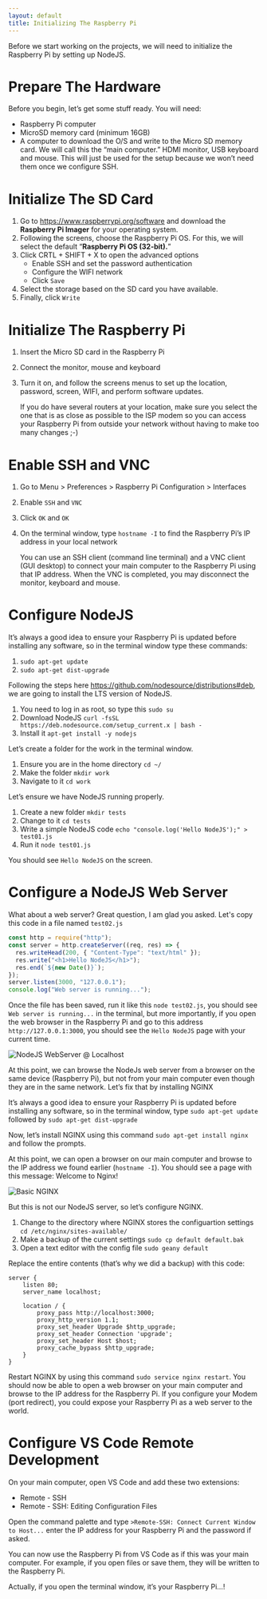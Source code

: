 ```yaml
---
layout: default
title: Initializing The Raspberry Pi
---
```


Before we start working on the projects, we will need to initialize the Raspberry Pi by setting up NodeJS.

# Prepare The Hardware

Before you begin, let’s get some stuff ready. You will need:

- Raspberry Pi computer
- MicroSD memory card (minimum 16GB)
- A computer to download the O/S and write to the Micro SD memory card. We will call this the “main computer.”
  HDMI monitor, USB keyboard and mouse. This will just be used for the setup because we won’t need them once we configure SSH.

# Initialize The SD Card

1. Go to <a href="https://www.raspberrypi.org/software" target="_blank">https://www.raspberrypi.org/software</a> and download the **Raspberry Pi Imager** for your operating system.
2. Following the screens, choose the Raspberry Pi OS. For this, we will select the default “**Raspberry Pi OS (32-bit).**”
3. Click CRTL + SHIFT + X to open the advanced options
   - Enable SSH and set the password authentication
   - Configure the WIFI network
   - Click `Save`
4. Select the storage based on the SD card you have available.
5. Finally, click `Write`

# Initialize The Raspberry Pi

1. Insert the Micro SD card in the Raspberry Pi
2. Connect the monitor, mouse and keyboard
3. Turn it on, and follow the screens menus to set up the location, password, screen, WIFI, and perform software updates.

   If you do have several routers at your location, make sure you select the one that is as close as possible to the ISP modem so you can access your Raspberry Pi from outside your network without having to make too many changes ;-)

# Enable SSH and VNC

1. Go to Menu > Preferences > Raspberry Pi Configuration > Interfaces
2. Enable `SSH` and `VNC`
3. Click `OK` and `OK`
4. On the terminal window, type `hostname -I` to find the Raspberry Pi’s IP address in your local network

   You can use an SSH client (command line terminal) and a VNC client (GUI desktop) to connect your main computer to the Raspberry Pi using that IP address. When the VNC is completed, you may disconnect the monitor, keyboard and mouse.

# Configure NodeJS

It’s always a good idea to ensure your Raspberry Pi is updated before installing any software, so in the terminal window type these commands:

1. `sudo apt-get update`
2. `sudo apt-get dist-upgrade`

Following the steps here <a href="https://github.com/nodesource/distributions#deb" target="_blank">https://github.com/nodesource/distributions#deb</a>, we are going to install the LTS version of NodeJS.

1. You need to log in as root, so type this `sudo su`
2. Download NodeJS `curl -fsSL https://deb.nodesource.com/setup_current.x | bash -`
3. Install it `apt-get install -y nodejs`

Let’s create a folder for the work in the terminal window.

1. Ensure you are in the home directory `cd ~/`
2. Make the folder `mkdir work`
3. Navigate to it `cd work`

Let’s ensure we have NodeJS running properly.

1. Create a new folder `mkdir tests`
2. Change to it `cd tests`
3. Write a simple NodeJS code `echo "console.log('Hello NodeJS');" > test01.js`
4. Run it `node test01.js`

You should see `Hello NodeJS` on the screen.

# Configure a NodeJS Web Server

What about a web server? Great question, I am glad you asked. Let's copy this code in a file named `test02.js`

```js
const http = require("http");
const server = http.createServer((req, res) => {
  res.writeHead(200, { "Content-Type": "text/html" });
  res.write("<h1>Hello NodeJS</h1>");
  res.end(`${new Date()}`);
});
server.listen(3000, "127.0.0.1");
console.log("Web server is running...");
```

Once the file has been saved, run it like this `node test02.js`, you should see `Web server is running...` in the terminal, but more importantly, if you open the web browser in the Raspberry Pi and go to this address `http://127.0.0.1:3000`, you should see the `Hello NodeJS` page with your current time.

![NodeJS WebServer @ Localhost](/assets/blog/2021-03-14/NodeJS_WebServer_Localhost.png)

At this point, we can browse the NodeJs web server from a browser on the same device (Raspberry Pi), but not from your main computer even though they are in the same network. Let’s fix that by installing NGINX

It’s always a good idea to ensure your Raspberry Pi is updated before installing any software, so in the terminal window, type `sudo apt-get update` followed by `sudo apt-get dist-upgrade`

Now, let’s install NGINX using this command `sudo apt-get install nginx` and follow the prompts.

At this point, we can open a browser on our main computer and browse to the IP address we found earlier (`hostname -I`). You should see a page with this message: Welcome to Nginx!

![Basic NGINX](/assets/blog/2021-03-14/NGINX_Basic.png)

But this is not our NodeJS server, so let’s configure NGINX.

1. Change to the directory where NGINX stores the configuartion settings `cd /etc/nginx/sites-available/`
2. Make a backup of the current settings `sudo cp default default.bak`
3. Open a text editor with the config file `sudo geany default`

Replace the entire contents (that’s why we did a backup) with this code:

```
server {
    listen 80;
    server_name localhost;

    location / {
        proxy_pass http://localhost:3000;
        proxy_http_version 1.1;
        proxy_set_header Upgrade $http_upgrade;
        proxy_set_header Connection 'upgrade';
        proxy_set_header Host $host;
        proxy_cache_bypass $http_upgrade;
    }
}
```

Restart NGINX by using this command `sudo service nginx restart`. You should now be able to open a web browser on your main computer and browse to the IP address for the Raspberry Pi. If you configure your Modem (port redirect), you could expose your Raspberry Pi as a web server to the world.

# Configure VS Code Remote Development

On your main computer, open VS Code and add these two extensions:

- Remote - SSH
- Remote - SSH: Editing Configuration Files

Open the command palette and type `>Remote-SSH: Connect Current Window to Host...` enter the IP address for your Raspberry Pi and the password if asked.

You can now use the Raspberry Pi from VS Code as if this was your main computer. For example, if you open files or save them, they will be written to the Raspberry Pi.

Actually, if you open the terminal window, it’s your Raspberry Pi…!
